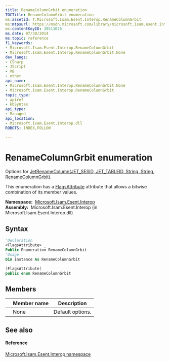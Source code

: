 ```yaml
---
title: RenameColumnGrbit enumeration
TOCTitle: RenameColumnGrbit enumeration
ms:assetid: T:Microsoft.Isam.Esent.Interop.RenameColumnGrbit
ms:mtpsurl: https://msdn.microsoft.com/library/microsoft.isam.esent.interop.renamecolumngrbit(v=EXCHG.10)
ms:contentKeyID: 39511075
ms.date: 07/30/2014
ms.topic: reference
f1_keywords:
- Microsoft.Isam.Esent.Interop.RenameColumnGrbit
- Microsoft.Isam.Esent.Interop.RenameColumnGrbit.None
dev_langs:
- CSharp
- JScript
- VB
- other
api_name: 
- Microsoft.Isam.Esent.Interop.RenameColumnGrbit.None
- Microsoft.Isam.Esent.Interop.RenameColumnGrbit
topic_type: 
- apiref
- kbSyntax
api_type: 
- Managed
api_location: 
- Microsoft.Isam.Esent.Interop.dll
ROBOTS: INDEX,FOLLOW

---
```


# RenameColumnGrbit enumeration

Options for [JetRenameColumn(JET_SESID, JET_TABLEID, String, String, RenameColumnGrbit)](./api.jetrenamecolumn-method.md).

This enumeration has a [FlagsAttribute](/dotnet/api/system.flagsattribute) attribute that allows a bitwise combination of its member values.

**Namespace:**  [Microsoft.Isam.Esent.Interop](./microsoft.isam.esent.interop-namespace.md)  
**Assembly:**  Microsoft.Isam.Esent.Interop (in Microsoft.Isam.Esent.Interop.dll)

## Syntax

``` vb
'Declaration
<FlagsAttribute> _
Public Enumeration RenameColumnGrbit
'Usage
Dim instance As RenameColumnGrbit
```

``` csharp
[FlagsAttribute]
public enum RenameColumnGrbit
```

## Members

<table>
<thead>
<tr class="header">
<th></th>
<th>Member name</th>
<th>Description</th>
</tr>
</thead>
<tbody>
<tr class="odd">
<td></td>
<td>None</td>
<td>Default options.</td>
</tr>
</tbody>
</table>


## See also

#### Reference

[Microsoft.Isam.Esent.Interop namespace](./microsoft.isam.esent.interop-namespace.md)